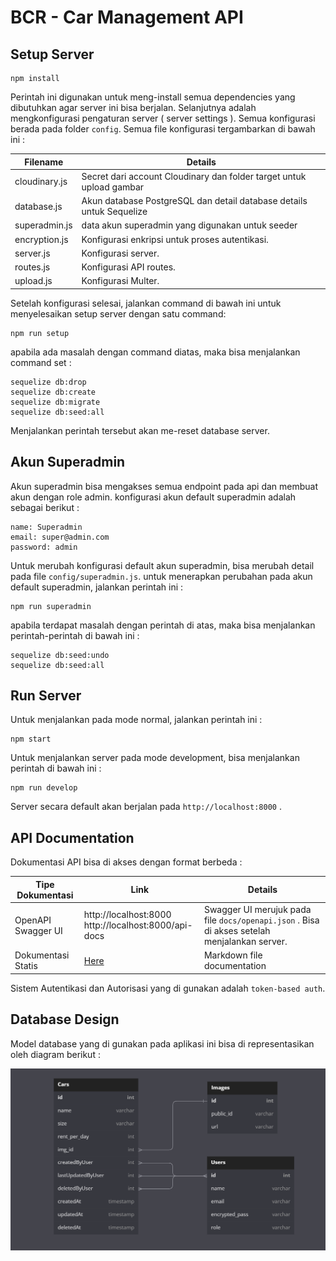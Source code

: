 # BCR - Car Management API

## Setup Server

    npm install

Perintah ini digunakan untuk meng-install semua dependencies yang dibutuhkan agar server ini bisa berjalan.
Selanjutnya adalah mengkonfigurasi pengaturan server ( server settings ). Semua konfigurasi berada pada folder `config`. Semua file konfigurasi tergambarkan di bawah ini :

| Filename      | Details                                                              |
| ------------- | -------------------------------------------------------------------- |
| cloudinary.js | Secret dari account Cloudinary dan folder target untuk upload gambar |
| database.js   | Akun database PostgreSQL dan detail database details untuk Sequelize |
| superadmin.js | data akun superadmin yang digunakan untuk seeder                     |
| encryption.js | Konfigurasi enkripsi untuk proses autentikasi.                       |
| server.js     | Konfigurasi server.                                                  |
| routes.js     | Konfigurasi API routes.                                              |
| upload.js     | Konfigurasi Multer.                                                  |

Setelah konfigurasi selesai, jalankan command di bawah ini untuk menyelesaikan setup server dengan satu command:

    npm run setup

apabila ada masalah dengan command diatas, maka bisa menjalankan command set :

    sequelize db:drop
    sequelize db:create
    sequelize db:migrate
    sequelize db:seed:all

Menjalankan perintah tersebut akan me-reset database server.

## Akun Superadmin

Akun superadmin bisa mengakses semua endpoint pada api dan membuat akun dengan role admin. konfigurasi akun default superadmin adalah sebagai berikut :

    name: Superadmin
    email: super@admin.com
    password: admin

Untuk merubah konfigurasi default akun superadmin, bisa merubah detail pada file `config/superadmin.js`. untuk menerapkan perubahan pada akun default superadmin, jalankan perintah ini :

    npm run superadmin

apabila terdapat masalah dengan perintah di atas, maka bisa menjalankan perintah-perintah di bawah ini :

    sequelize db:seed:undo
    sequelize db:seed:all

## Run Server

Untuk menjalankan pada mode normal, jalankan perintah ini :

    npm start

Untuk menjalankan server pada mode development, bisa menjalankan perintah di bawah ini :

    npm run develop

Server secara default akan berjalan pada `http://localhost:8000` .

## API Documentation

Dokumentasi API bisa di akses dengan format berbeda :

| Tipe Dokumentasi   | Link                                                      | Details                                                                                      |
| ------------------ | --------------------------------------------------------- | -------------------------------------------------------------------------------------------- |
| OpenAPI Swagger UI | http://localhost:8000 <br> http://localhost:8000/api-docs | Swagger UI merujuk pada file `docs/openapi.json` . Bisa di akses setelah menjalankan server. |
| Dokumentasi Statis | [Here](/docs)                                             | Markdown file documentation                                                                  |

Sistem Autentikasi dan Autorisasi yang di gunakan adalah `token-based auth`.

## Database Design

Model database yang di gunakan pada aplikasi ini bisa di representasikan oleh diagram berikut :

![erd image](/docs/erd.png)
